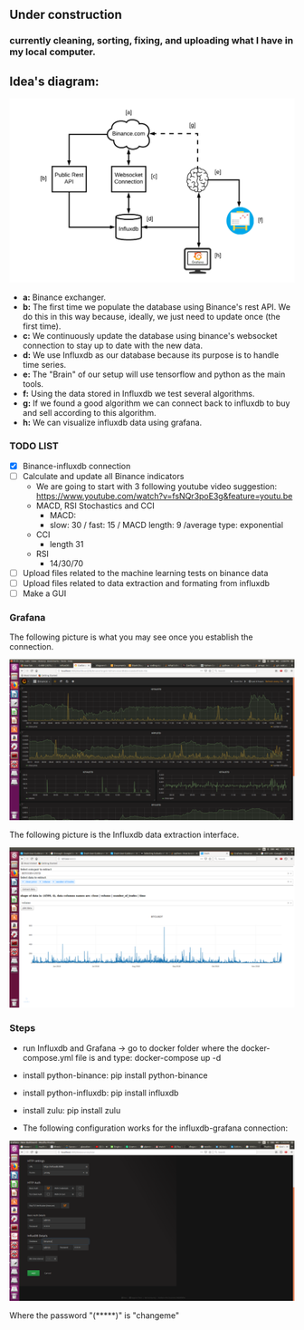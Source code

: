 ## Under construction
### currently cleaning, sorting, fixing, and uploading what I have in my local computer.
## Idea's diagram:
![title](data/images/general_diagram.png)

 - **a:** Binance exchanger.
 - **b:** The first time we populate the database using Binance's rest API. We do this in this way because, ideally, we just need to update once (the first time).
 - **c:** We continuously update the database using binance's websocket connection to stay up to date with the new data.
 - **d:** We use Influxdb as our database because its purpose is to handle time series. 
 - **e:** The "Brain" of our setup will use tensorflow and python as the main tools.
 - **f:** Using the data stored in Influxdb we test several algorithms. 
 - **g:** If we found a good algorithm we can connect back to influxdb to buy and sell according to this algorithm.
 - **h:** We can visualize influxdb data using grafana.

### TODO LIST

- [x] Binance-influxdb connection
- [ ] Calculate and update all Binance indicators
	- We are going to start with 3 following youtube video suggestion: https://www.youtube.com/watch?v=fsNQr3poE3g&feature=youtu.be
	- MACD, RSI Stochastics and CCI 
        - MACD:
		- slow: 30 / fast: 15 / MACD length: 9 /average type: exponential
	- CCI
		- length 31
	- RSI
		- 14/30/70
- [ ] Upload files related to the machine learning tests on binance data
- [ ] Upload files related to data extraction and formating from influxdb
- [ ] Make a GUI

### Grafana

The following picture is what you may see once you establish the connection.

![title](data/images/grafana_screenshot.png)

The following picture is the Influxdb data extraction interface.

![title](data/images/dash-example.png)


### Steps

 - run Influxdb and Grafana -> go to docker folder where the docker-compose.yml file is and type: docker-compose up -d
 - install python-binance: pip install python-binance
 - install python-influxdb: pip install influxdb
 - install zulu: pip install zulu

 - The following configuration works for the influxdb-grafana connection:

![title](data/images/grafana_influxdb.png)

Where the password "(*****)" is "changeme"
